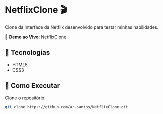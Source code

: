 # NetflixClone 🎬

Clone da interface da Netflix desenvolvido para testar minhas habilidades.

🔗 **Demo ao Vivo**: [NetflixClone](https://ar-santos.github.io/NetflixClone/)

## 🚀 Tecnologias
- HTML5
- CSS3

## 📌 Como Executar
Clone o repositório:
```bash
git clone https://github.com/ar-santos/NetflixClone.git
